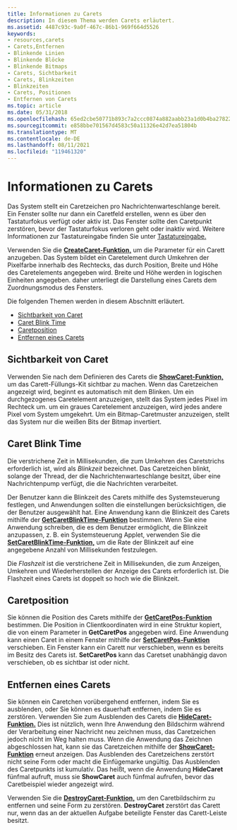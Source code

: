 ```yaml
---
title: Informationen zu Carets
description: In diesem Thema werden Carets erläutert.
ms.assetid: 4487c93c-9a0f-467c-86b1-969f664d5526
keywords:
- resources,carets
- Carets,Entfernen
- Blinkende Linien
- Blinkende Blöcke
- Blinkende Bitmaps
- Carets, Sichtbarkeit
- Carets, Blinkzeiten
- Blinkzeiten
- Carets, Positionen
- Entfernen von Carets
ms.topic: article
ms.date: 05/31/2018
ms.openlocfilehash: 65ed2cbe50771b893c7a2ccc0874a882aabb23a1d0b4ba27822d7ce0ec47a18b
ms.sourcegitcommit: e858bbe701567d4583c50a11326e42d7ea51804b
ms.translationtype: MT
ms.contentlocale: de-DE
ms.lasthandoff: 08/11/2021
ms.locfileid: "119461320"
---
```

# <a name="about-carets"></a>Informationen zu Carets

Das System stellt ein Caretzeichen pro Nachrichtenwarteschlange bereit. Ein Fenster sollte nur dann ein Caretfeld erstellen, wenn es über den Tastaturfokus verfügt oder aktiv ist. Das Fenster sollte den Caretpunkt zerstören, bevor der Tastaturfokus verloren geht oder inaktiv wird. Weitere Informationen zur Tastatureingabe finden Sie unter [Tastatureingabe.](/windows/desktop/inputdev/keyboard-input)

Verwenden Sie die [**CreateCaret-Funktion,**](/windows/desktop/api/Winuser/nf-winuser-createcaret) um die Parameter für ein Carett anzugeben. Das System bildet ein Caretelement durch Umkehren der Pixelfarbe innerhalb des Rechtecks, das durch Position, Breite und Höhe des Caretelements angegeben wird. Breite und Höhe werden in logischen Einheiten angegeben. daher unterliegt die Darstellung eines Carets dem Zuordnungsmodus des Fensters.

Die folgenden Themen werden in diesem Abschnitt erläutert.

-   [Sichtbarkeit von Caret](#caret-visibility)
-   [Caret Blink Time](#caret-blink-time)
-   [Caretposition](#caret-position)
-   [Entfernen eines Carets](#removing-a-caret)

## <a name="caret-visibility"></a>Sichtbarkeit von Caret

Verwenden Sie nach dem Definieren des Carets die [**ShowCaret-Funktion,**](/windows/desktop/api/Winuser/nf-winuser-showcaret) um das Carett-Füllungs-Kit sichtbar zu machen. Wenn das Caretzeichen angezeigt wird, beginnt es automatisch mit dem Blinken. Um ein durchgezogenes Caretelement anzuzeigen, stellt das System jedes Pixel im Rechteck um. um ein graues Caretelement anzuzeigen, wird jedes andere Pixel vom System umgekehrt. Um ein Bitmap-Caretmuster anzuzeigen, stellt das System nur die weißen Bits der Bitmap invertiert.

## <a name="caret-blink-time"></a>Caret Blink Time

Die verstrichene Zeit in Millisekunden, die zum Umkehren des Caretstrichs erforderlich ist, wird als *Blinkzeit* bezeichnet. Das Caretzeichen blinkt, solange der Thread, der die Nachrichtenwarteschlange besitzt, über eine Nachrichtenpump verfügt, die die Nachrichten verarbeitet.

Der Benutzer kann die Blinkzeit des Carets mithilfe des Systemsteuerung festlegen, und Anwendungen sollten die einstellungen berücksichtigen, die der Benutzer ausgewählt hat. Eine Anwendung kann die Blinkzeit des Carets mithilfe der [**GetCaretBlinkTime-Funktion**](/windows/desktop/api/Winuser/nf-winuser-getcaretblinktime) bestimmen. Wenn Sie eine Anwendung schreiben, die es dem Benutzer ermöglicht, die Blinkzeit anzupassen, z. B. ein Systemsteuerung Applet, verwenden Sie die [**SetCaretBlinkTime-Funktion,**](/windows/desktop/api/Winuser/nf-winuser-setcaretblinktime) um die Rate der Blinkzeit auf eine angegebene Anzahl von Millisekunden festzulegen.

Die *Flashzeit* ist die verstrichene Zeit in Millisekunden, die zum Anzeigen, Umkehren und Wiederherstellen der Anzeige des Carets erforderlich ist. Die Flashzeit eines Carets ist doppelt so hoch wie die Blinkzeit.

## <a name="caret-position"></a>Caretposition

Sie können die Position des Carets mithilfe der [**GetCaretPos-Funktion**](/windows/desktop/api/Winuser/nf-winuser-getcaretpos) bestimmen. Die Position in Clientkoordinaten wird in eine Struktur kopiert, die von einem Parameter in **GetCaretPos** angegeben wird. Eine Anwendung kann einen Caret in einem Fenster mithilfe der [**SetCaretPos-Funktion**](/windows/desktop/api/Winuser/nf-winuser-setcaretpos) verschieben. Ein Fenster kann ein Carett nur verschieben, wenn es bereits im Besitz des Carets ist. **SetCaretPos** kann das Caretset unabhängig davon verschieben, ob es sichtbar ist oder nicht.

## <a name="removing-a-caret"></a>Entfernen eines Carets

Sie können ein Caretchen vorübergehend entfernen, indem Sie es ausblenden, oder Sie können es dauerhaft entfernen, indem Sie es zerstören. Verwenden Sie zum Ausblenden des Carets die [**HideCaret-Funktion.**](/windows/desktop/api/Winuser/nf-winuser-hidecaret) Dies ist nützlich, wenn Ihre Anwendung den Bildschirm während der Verarbeitung einer Nachricht neu zeichnen muss, das Caretzeichen jedoch nicht im Weg halten muss. Wenn die Anwendung das Zeichnen abgeschlossen hat, kann sie das Caretzeichen mithilfe der [**ShowCaret-Funktion**](/windows/desktop/api/Winuser/nf-winuser-showcaret) erneut anzeigen. Das Ausblenden des Caretzeichens zerstört nicht seine Form oder macht die Einfügemarke ungültig. Das Ausblenden des Caretpunkts ist kumulativ. Das heißt, wenn die Anwendung **HideCaret** fünfmal aufruft, muss sie **ShowCaret** auch fünfmal aufrufen, bevor das Caretbeispiel wieder angezeigt wird.

Verwenden Sie die [**DestroyCaret-Funktion,**](/windows/desktop/api/Winuser/nf-winuser-destroycaret) um den Caretbildschirm zu entfernen und seine Form zu zerstören. **DestroyCaret** zerstört das Carett nur, wenn das an der aktuellen Aufgabe beteiligte Fenster das Carett-Leiste besitzt.

 

 